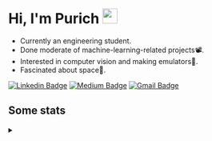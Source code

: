 <h1 align="left">Hi, I'm Purich
<img src="https://media.giphy.com/media/hvRJCLFzcasrR4ia7z/giphy.gif" width="30px"/></h1>

* Currently an engineering student.
* Done moderate of machine-learning-related projects:film_projector:.
* Interested in computer vision and making emulators:space_invader:.
* Fascinated about space:milky_way:.

[![Linkedin Badge](https://img.shields.io/badge/-Purich-blue?style=flat-square&logo=Linkedin&logoColor=white&link=https://www.linkedin.com/in/purich-siritip-16b3b3255/)](https://www.linkedin.com/in/purich-siritip-16b3b3255) [![Medium Badge](https://img.shields.io/badge/-@purich-gray?style=flat-square&labelColor=000000&logo=Medium&link=https://medium.com/@phuritsiritip)](https://medium.com/@phuritsiritip)
[![Gmail Badge](https://img.shields.io/badge/-mark.phurit@gmail.com-c14438?style=flat-square&logo=Gmail&logoColor=white&link=mailto:mark.phurit@gmail.com)](mailto:mark.phurit@gmail.com)

## Some stats

<details>
  <summary></summary>
  
  <!--START_SECTION:waka-->
**I'm a Night 🦉** 

```text
🌞 Morning    55 commits     ██████░░░░░░░░░░░░░░░░░░░   24.02% 
🌆 Daytime    52 commits     █████░░░░░░░░░░░░░░░░░░░░   22.71% 
🌃 Evening    98 commits     ██████████░░░░░░░░░░░░░░░   42.79% 
🌙 Night      24 commits     ██░░░░░░░░░░░░░░░░░░░░░░░   10.48%

```


📊 **This Week I Spent My Time On** 

```text
💬 Programming Languages: 
Python                   6 hrs 12 mins       ███████████████████░░░░░░   75.5% 
C++                      53 mins             ██░░░░░░░░░░░░░░░░░░░░░░░   10.81% 
YAML                     47 mins             ██░░░░░░░░░░░░░░░░░░░░░░░   9.68% 
Git Config               7 mins              ░░░░░░░░░░░░░░░░░░░░░░░░░   1.47% 
XML                      4 mins              ░░░░░░░░░░░░░░░░░░░░░░░░░   0.99%

🐱‍💻 Projects: 
Computer Programming     6 hrs 5 mins        ██████████████████░░░░░░░   74.19% 
vikimark                 50 mins             ██░░░░░░░░░░░░░░░░░░░░░░░   10.16% 
Lab_2_LED_and_M5Stack_But20 mins             █░░░░░░░░░░░░░░░░░░░░░░░░   4.13% 
Arduino_project_final    16 mins             ░░░░░░░░░░░░░░░░░░░░░░░░░   3.42% 
HelloWorld               16 mins             ░░░░░░░░░░░░░░░░░░░░░░░░░   3.29%

```


<!--END_SECTION:waka-->

  <!--START_SECTION:waka-simple-->

```text
From: 19 January 2023 - To: 25 January 2023

Total Time: 7 hrs 27 mins

Python       6 hrs 7 mins    ████████████████████▓░░░░   82.13 %
YAML         47 mins         ██▓░░░░░░░░░░░░░░░░░░░░░░   10.66 %
C++          15 mins         █░░░░░░░░░░░░░░░░░░░░░░░░   03.39 %
Git Config   7 mins          ▒░░░░░░░░░░░░░░░░░░░░░░░░   01.62 %
XML          4 mins          ▒░░░░░░░░░░░░░░░░░░░░░░░░   01.09 %
Markdown     2 mins          ░░░░░░░░░░░░░░░░░░░░░░░░░   00.53 %
```

<!--END_SECTION:waka-simple-->

  <!--![Anurag's GitHub stats](https://github-readme-stats.vercel.app/api?username=vikimark&show_icons=true&theme=gruvbox_light)-->
  
</details>

<!--
**vikimark/vikimark** is a ✨ _special_ ✨ repository because its `README.md` (this file) appears on your GitHub profile.

Here are some ideas to get you started:

- 🔭 I’m currently working on ...
- 🌱 I’m currently learning ...
- 👯 I’m looking to collaborate on ...
- 🤔 I’m looking for help with ...
- 💬 Ask me about ...
- 📫 How to reach me: ...
- 😄 Pronouns: ...
- ⚡ Fun fact: ...
-->

